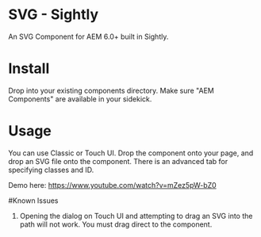 # SVG - Sightly
An SVG Component for AEM 6.0+ built in Sightly.

# Install
Drop into your existing components directory. Make sure "AEM Components" are available in your sidekick.

# Usage
You can use Classic or Touch UI. Drop the component onto your page, and drop an SVG file onto the component. There is an advanced tab for specifying classes and ID.

Demo here: https://www.youtube.com/watch?v=mZez5pW-bZ0

#Known Issues
1. Opening the dialog on Touch UI and attempting to drag an SVG into the path will not work. You must drag direct to the component.